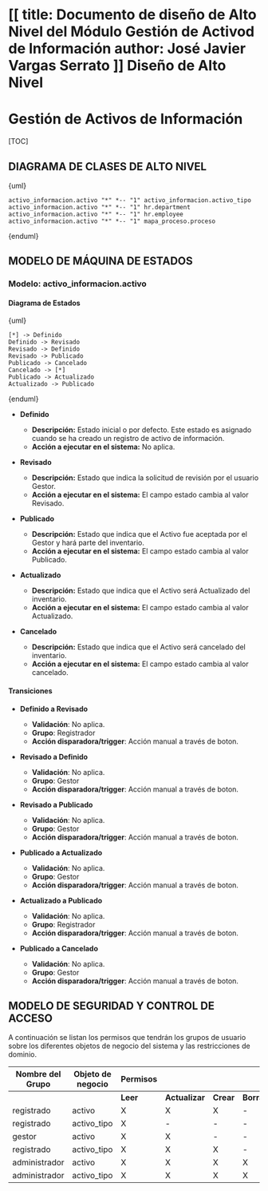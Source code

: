 [[
title: Documento de diseño de Alto Nivel del Módulo Gestión de Activod de Información
author: José Javier Vargas Serrato
]]
Diseño de Alto Nivel
====================

Gestión de Activos de Información
============================

[TOC]

DIAGRAMA DE CLASES DE ALTO NIVEL
--------------------------------

{uml}

    activo_informacion.activo "*" *-- "1" activo_informacion.activo_tipo
    activo_informacion.activo "*" *-- "1" hr.department
    activo_informacion.activo "*" *-- "1" hr.employee
    activo_informacion.activo "*" *-- "1" mapa_proceso.proceso

{enduml}

MODELO DE MÁQUINA DE ESTADOS
----------------------------

### Modelo: activo_informacion.activo

#### Diagrama de Estados

{uml}

    [*] -> Definido
    Definido -> Revisado
    Revisado -> Definido
    Revisado -> Publicado
    Publicado -> Cancelado
    Cancelado -> [*]
    Publicado -> Actualizado
    Actualizado -> Publicado

{enduml}

- **Definido**
    - **Descripción:** Estado inicial o por defecto. Este estado es asignado cuando se ha creado un registro de activo de información.
    - **Acción a ejecutar en el sistema:** No aplica.

- **Revisado**
    - **Descripción:** Estado que indica la solicitud de revisión por el usuario Gestor.
    - **Acción a ejecutar en el sistema:** El campo estado cambia al valor Revisado.

- **Publicado**
    - **Descripción:** Estado que indica que el Activo fue aceptada por el Gestor y hará parte del inventario.
    - **Acción a ejecutar en el sistema:** El campo estado cambia al valor Publicado.

- **Actualizado**
    - **Descripción:** Estado que indica que el Activo será Actualizado del inventario.
    - **Acción a ejecutar en el sistema:** El campo estado cambia al valor Actualizado.

- **Cancelado**
    - **Descripción:** Estado que indica que el Activo será cancelado del inventario.
    - **Acción a ejecutar en el sistema:** El campo estado cambia al valor cancelado.

#### Transiciones

- **Definido a Revisado**
    - **Validación**:  No aplica.
    - **Grupo**: Registrador
    - **Acción disparadora/trigger**: Acción manual a través de boton.

- **Revisado a Definido**
    - **Validación**: No aplica.
    - **Grupo**: Gestor
    - **Acción disparadora/trigger**: Acción manual a través de boton.

- **Revisado a Publicado**
    - **Validación**: No aplica.
    - **Grupo**: Gestor
    - **Acción disparadora/trigger**: Acción manual a través de boton.

- **Publicado a Actualizado**
    - **Validación**: No aplica.
    - **Grupo**: Gestor
    - **Acción disparadora/trigger**: Acción manual a través de boton.

- **Actualizado a Publicado**
    - **Validación**: No aplica.
    - **Grupo**: Registrador
    - **Acción disparadora/trigger**: Acción manual a través de boton.

- **Publicado a Cancelado**
    - **Validación**: No aplica.
    - **Grupo**: Gestor
    - **Acción disparadora/trigger**: Acción manual a través de boton.


MODELO DE SEGURIDAD Y CONTROL DE ACCESO
---------------------------------------

A continuación se listan los permisos que tendrán los grupos de usuario sobre los diferentes objetos de negocio del sistema y las restricciones de dominio.
<center>

|Nombre del Grupo|Objeto de negocio|Permisos||||Restricciones de dominio|
|--------|-------|--------|-------|--------|-------|-------|
|||**Leer**|**Actualizar**|**Crear**|**Borrar**||
|registrado|activo|X|X|X|-|-|
|registrado|activo_tipo|X|-|-|-|-|
|gestor|activo|X|X|-|-|-|
|registrado|activo_tipo|X|X|X|-|-|
|administrador|activo|X|X|X|X|-|
|administrador|activo_tipo|X|X|X|X|-|



</center>
